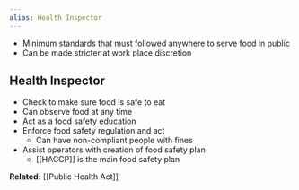 ```yaml
---
alias: Health Inspector
---
```


* Minimum standards that must followed anywhere to serve food in public
* Can be made stricter at work place discretion

## Health Inspector

* Check to make sure food is safe to eat
* Can observe food at any time
* Act as a food safety education
* Enforce food safety regulation and act
	* Can have non-compliant people with fines
* Assist operators with creation of food safety plan
	* [[HACCP]] is the main food safety plan 

**Related:** [[Public Health Act]]